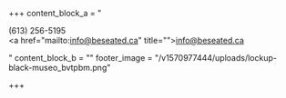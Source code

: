 +++
content_block_a = "<p>(613) 256-5195<br><a href=\"mailto:info@beseated.ca\" title=\"\">info@beseated.ca</a></p>"
content_block_b = ""
footer_image = "/v1570977444/uploads/lockup-black-museo_bvtpbm.png"

+++
